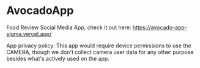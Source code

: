 # AvocadoApp

Food Review Social Media App, check it out here:
https://avocado-app-sigma.vercel.app/

App privacy policy:
This app would require device permissions to use the CAMERA, though we don't collect camera user data for any other purpose besides what's actively used on the app.